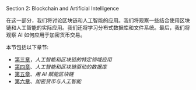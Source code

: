 Section 2: Blockchain and Artificial Intelligence

在这一部分，我们将讨论区块链和人工智能的应用。我们将观察一些结合使用区块链和人工智能的实际应用。我们还将学习分布式数据库和文件系统。最后，我们将观察 AI 如何应用于加密货币交易。

本节包括以下章节:

*   [第三章](03.html)，*人工智能和区块链的特定领域应用*
*   [第四章](04.html)、*人工智能和区块链驱动的数据库*
*   [第五章](05.html)、*用 AI 赋能区块链*
*   [第六章](06.html)、*加密货币与人工智能*